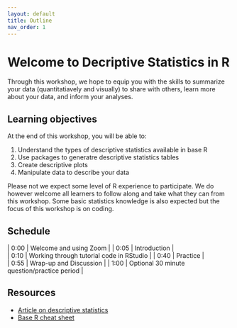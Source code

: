 ```yaml
---
layout: default
title: Outline
nav_order: 1
---
```


# Welcome to Decriptive Statistics in R 

Through this workshop, we hope to equip you with the skills to summarize your data  (quantitatiavely and visually) to share with others, learn more about your data, and inform your analyses. 

## Learning objectives

At the end of this workshop, you will be able to:
1. Understand the types of descriptive statistics available in base R 
2. Use packages to generatre descriptive statistics tables
3. Create descriptive plots 
4. Manipulate data to describe your data 

Please not we expect some level of R experience to participate. We do however welcome all learners to follow along and take what they can from this workshop. Some basic statistics knowledge is also expected but the focus of this workshop is on coding. 

## Schedule

| 0:00 | Welcome and using Zoom |
| 0:05 | Introduction |  
| 0:10 | Working through tutorial code in RStudio |
| 0:40 | Practice |   
| 0:55 | Wrap-up and Discussion |
| 1:00 | Optional 30 minute question/practice period |

## Resources
* [Article on descriptive statistics](https://www.scribbr.com/statistics/descriptive-statistics/)
* [Base R cheat sheet](https://iqss.github.io/dss-workshops/R/Rintro/base-r-cheat-sheet.pdf)
